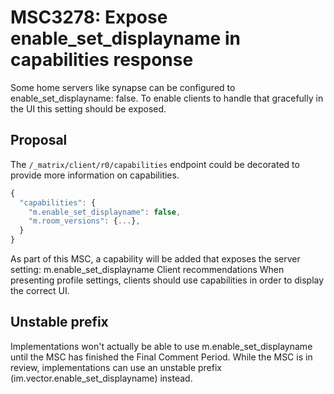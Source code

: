 # MSC3278: Expose enable_set_displayname in capabilities response 


Some home servers like synapse can be configured to enable_set_displayname: false. To enable clients to handle that gracefully in the UI this setting should be exposed.

## Proposal

The `/_matrix/client/r0/capabilities` endpoint could be decorated to provide more information on capabilities.
```javascript
{
  "capabilities": {
    "m.enable_set_displayname": false,
    "m.room_versions": {...},
  }
}
```
As part of this MSC, a capability will be added that exposes the server setting:
m.enable_set_displayname
Client recommendations
When presenting profile settings, clients should use capabilities in order to display the correct UI.

## Unstable prefix
Implementations won't actually be able to use m.enable_set_displayname until the MSC has finished the Final Comment Period. While the MSC is in review, implementations can use an unstable prefix (im.vector.enable_set_displayname) instead.

